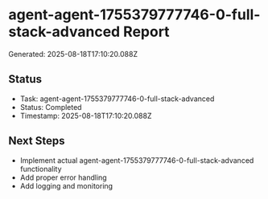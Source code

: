 # agent-agent-1755379777746-0-full-stack-advanced Report

Generated: 2025-08-18T17:10:20.088Z

## Status
- Task: agent-agent-1755379777746-0-full-stack-advanced
- Status: Completed
- Timestamp: 2025-08-18T17:10:20.088Z

## Next Steps
- Implement actual agent-agent-1755379777746-0-full-stack-advanced functionality
- Add proper error handling
- Add logging and monitoring
